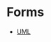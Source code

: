 # Forms


* [UML](https://app.diagrams.net/#G1JXuAXMNN9mEcxNOUTcEFDqTYHGNWh4zM#%7B%22pageId%22%3A%223Fit1MjcEK7-9_YUJuVB%22%7D)
